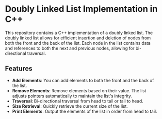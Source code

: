 # Doubly Linked List Implementation in C++

This repository contains a C++ implementation of a doubly linked list. The doubly linked list allows for efficient insertion and deletion of nodes from both the front and the back of the list. Each node in the list contains data and references to both the next and previous nodes, allowing for bi-directional traversal.

## Features

- **Add Elements**: You can add elements to both the front and the back of the list.
- **Remove Elements**: Remove elements based on their value. The list adjusts pointers automatically to maintain the list's integrity.
- **Traversal**: Bi-directional traversal from head to tail or tail to head.
- **Size Retrieval**: Quickly retrieve the current size of the list.
- **Print Elements**: Output the elements of the list in order from head to tail.

